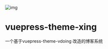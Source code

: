 ![img](https://media.giphy.com/media/v1.Y2lkPTc5MGI3NjExYWYwMno1c2tpcTgzaDViN3puMm5jOHEwMmhsZWpyY3k4MDZ2b2dzMSZlcD12MV9pbnRlcm5hbF9naWZfYnlfaWQmY3Q9Zw/mWXfOwg6CjDp4AusuR/giphy.gif)
# vuepress-theme-xing
一个基于vuepress-theme-vdoing 改造的博客系统
